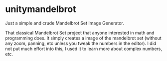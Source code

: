 # unitymandelbrot
Just a simple and crude Mandelbrot Set Image Generator.

That classical Mandelbrot Set project that anyone interested in math and programming does.
It simply creates a image of the mandelbrot set (without any zoom, panning, etc unless you tweak the numbers in the editor).
I did not put much effort into this, I used it to learn more about complex numbers, etc.
